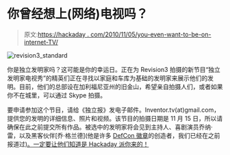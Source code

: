 # 你曾经想上(网络)电视吗？

> 原文:[https://hackaday . com/2010/11/05/you-even-want-to-be-on-internet-TV/](https://hackaday.com/2010/11/05/have-you-ever-wanted-to-be-on-internet-tv/)

![](../Images/c5f4689cb379c09380e38d2bdae409a2.png "revision3_standard")

你是独立发明家吗？这可能是你的幸运日。正在为 Revision3 拍摄的新节目“独立发明家电视秀”的精英们正在寻找以家庭和车库为基础的发明家来展示他们的发明。目前，他们的总部设在加利福尼亚州的旧金山，希望亲自拍摄人们，或者如果你不在城里，可以通过 Skype 拍摄。

要申请参加这个节目，请给《独立报》发电子邮件。Inventor.tv(at)gmail.com，提供您的发明的详细信息、照片和视频。该节目的拍摄日期是 11 月 15 日，所以请确保在此之前提交所有作品。被选中的发明家将会见到主持人、喜剧演员乔纳·雷，以及黑客伙伴[乔·格兰德](他是许多 [DefCon 徽章](http://hackaday.com/2010/07/31/defcon-18-official-badges/)的创造者，我们已经在之前报道过[)。一定要让他们知道是 Hackaday 派你来的！](http://hackaday.com/2009/08/04/defcon-17-badge-hacking/)